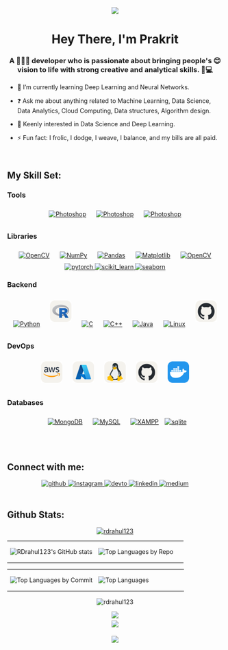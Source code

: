 <div align="center">
  <img src="https://github.blog/wp-content/uploads/2014/05/db213bb4-d22e-11e3-8549-ea607b77ad7c.png" height="230"/>
</div>  
  
# <div align="center">Hey There, I'm Prakrit</div>
### <div align="center">A 👨🏻‍💻 developer who is passionate about bringing people's 😊 vision to life with strong creative and analytical skills. 🚀💻</div>
  
- 🌱 I’m currently learning Deep Learning and Neural Networks.  

- ❓ Ask me about anything related to Machine Learning, Data Science, Data Analytics, Cloud Computing, Data structures, Algorithm design.

- 📔 Keenly interested in Data Science and Deep Learning. 

- ⚡ Fun fact: I frolic, I dodge, I weave, I balance, and my bills are all paid.
  

<br/>  


## My Skill Set: 
<table>

### Tools
<div align="center"> 
<a href="https://www.adobe.com/in/products/photoshop.html" target="_blank"><img style="margin: 10px" src="https://profilinator.rishav.dev/skills-assets/Tableau.svg" alt="Photoshop" height="50" /></a>
<a href="https://www.anaconda.com/" target="_blank"><img style="margin: 10px" src="https://github.com/tandpfun/skill-icons/blob/main/icons/Anaconda-Light.svg" alt="Photoshop" height="50" /></a> 
<a href="https://www.microsoft.com/en-us/power-platform/products/power-bi/?msockid=1a0cea3b2ca362d63730ff0c2d51632d" target="_blank"><img style="margin: 10px" src="https://github.com/microsoft/PowerBI-Icons/blob/main/PNG/Power-BI.png" alt="Photoshop" height="50" /></a> 
</div>


### Libraries
<div align="center">  
<a href="https://opencv.org/" target="_blank"><img style="margin: 10px" src="https://profilinator.rishav.dev/skills-assets/opencv-icon.svg" alt="OpenCV" height="50" /></a>
<a href="https://numpy.org/" target="_blank"><img style="margin: 10px" src="https://github.com/numpy/numpy/blob/main/branding/logo/logomark/numpylogoicon.svg" alt="NumPy" height="50" /></a>
<a href="https://pandas.pydata.org/" target="_blank"><img style="margin: 10px" src="https://pandas.pydata.org/static/img/pandas.svg" alt="Pandas" height="50" /></a>
<a href="https://matplotlib.org/" target="_blank"><img style="margin: 10px" src="https://matplotlib.org/stable/_images/sphx_glr_logos2_001_2_00x.png" alt="Matplotlib" height="50" /></a>
<a href="https://www.tensorflow.org/" target="_blank"><img style="margin: 10px" src="https://profilinator.rishav.dev/skills-assets/Tensorflow-icon.svg" alt="OpenCV" height="50" /></a>
<a href="https://pandas.pydata.org/" target="_blank" rel="noreferrer"> <imgsrc="https://raw.githubusercontent.com/devicons/devicon/2ae2a900d2f041da66e950e4d48052658d850630/icons/pandas/pandas-original.svg" alt="pandas" width="40" height="40"/> </a> <a href="https://pytorch.org/" target="_blank" rel="noreferrer"> <img src="https://www.vectorlogo.zone/logos/pytorch/pytorch-icon.svg" alt="pytorch" width="40" height="40"/> </a> <a href="https://scikit-learn.org/" target="_blank" rel="noreferrer"> <img src="https://upload.wikimedia.org/wikipedia/commons/0/05/Scikit_learn_logo_small.svg" alt="scikit_learn" width="40" height="40"/> </a> <a href="https://seaborn.pydata.org/" target="_blank" rel="noreferrer"> <img src="https://seaborn.pydata.org/_images/logo-mark-lightbg.svg" alt="seaborn" width="40" height="40"/> </a>  </p>
</div>



### Backend  
<div align="center">
<a href="https://www.python.org/" target="_blank"><img style="margin: 10px" src="https://profilinator.rishav.dev/skills-assets/python-original.svg" alt="Python" height="50" /></a>
<a href="https://www.r-project.org/" target="_blank"><img style="margin: 10px" src="https://github.com/tandpfun/skill-icons/blob/main/icons/R-Light.svg" alt="Photoshop" height="50" /></a> 
<a href="https://www.cprogramming.com/" target="_blank"><img style="margin: 10px" src="https://profilinator.rishav.dev/skills-assets/c-original.svg" alt="C" height="50" /></a>
<a href="https://www.cplusplus.com/" target="_blank"><img style="margin: 10px" src="https://profilinator.rishav.dev/skills-assets/cplusplus-original.svg" alt="C++" height="50" /></a>  
<a href="https://www.java.com/" target="_blank"><img style="margin: 10px" src="https://profilinator.rishav.dev/skills-assets/java-original-wordmark.svg" alt="Java" height="50" /></a>
<a href="https://www.linux.org/" target="_blank"><img style="margin: 10px" src="https://profilinator.rishav.dev/skills-assets/linux-original.svg" alt="Linux" height="50" /></a>    
<a href="https://github.com/" target="_blank"><img style="margin: 10px" src="https://github.com/tandpfun/skill-icons/blob/main/icons/Github-Light.svg" alt="Git" height="50" /></a>  
</div>


### DevOps  
<div align="center">  
<a href="https://aws.amazon.com/" target="_blank"><img style="margin: 10px" src="https://github.com/tandpfun/skill-icons/blob/main/icons/AWS-Light.svg" alt="AWS" height="50" /></a>
<a href="https://aws.amazon.com/" target="_blank"><img style="margin: 10px" src="https://github.com/tandpfun/skill-icons/blob/main/icons/Azure-Light.svg" alt="AWS" height="50" /></a>
<a href="https://www.linux.org/" target="_blank"><img style="margin: 10px" src="https://github.com/tandpfun/skill-icons/blob/main/icons/Linux-Light.svg" alt="Linux" height="50" /></a>  
<a href="https://github.com/" target="_blank"><img style="margin: 10px" src="https://github.com/tandpfun/skill-icons/blob/main/icons/Github-Light.svg" alt="Git" height="50" /></a>  
<a href="https://www.docker.com/" target="_blank"><img style="margin: 10px" src="https://github.com/tandpfun/skill-icons/blob/main/icons/Docker.svg" alt="Docker" height="50" /></a>  
</div>

  
### Databases  
<div align="center">  
<a href="https://www.mongodb.com/" target="_blank"><img style="margin: 10px" src="https://profilinator.rishav.dev/skills-assets/mongodb-original-wordmark.svg" alt="MongoDB" height="50" /></a>  
<a href="https://www.mysql.com/" target="_blank"><img style="margin: 10px" src="https://profilinator.rishav.dev/skills-assets/mysql-original-wordmark.svg" alt="MySQL" height="50" /></a>
<a href="https://www.apachefriends.org/" target="_blank"><img style="margin: 10px" src="https://profilinator.rishav.dev/skills-assets/xampp.png" alt="XAMPP" height="50" /></a>
<a href="https://www.sqlite.org/" target="_blank" rel="noreferrer"> <img src="https://encrypted-tbn0.gstatic.com/images?q=tbn:ANd9GcTH7_cS-r55XQcNfOZMoYPAypQFNrNJg-m2Dw&s" alt="sqlite" width="50" height="50"/> </a>
</div>
</table>  
<br/>  

## Connect with me:  
<div align="center">
<a href="https://github.com/RDrahul123" target="_blank">
<img src=https://img.shields.io/badge/github-%2324292e.svg?&style=for-the-badge&logo=github&logoColor=white alt=github style="margin-bottom: 5px;" />
</a>
<a href="https://instagram.com/prakrit_.2902" target="_blank">
<img src=https://img.shields.io/badge/instagram-%23000000.svg?&style=for-the-badge&logo=instagram&logoColor=white alt=instagram style="margin-bottom: 5px;" />
</a>  
<a href="https://dev.to/rdrahul123" target="_blank">
<img src=https://img.shields.io/badge/dev.to-%2308090A.svg?&style=for-the-badge&logo=dev.to&logoColor=white alt=devto style="margin-bottom: 5px;" />
</a>
<a href="https://linkedin.com/in/rahul-dodke" target="_blank">
<img src=https://img.shields.io/badge/linkedin-%231E77B5.svg?&style=for-the-badge&logo=linkedin&logoColor=white alt=linkedin style="margin-bottom: 5px;" />
</a>
<a href="https://medium.com/@merahul248" target="_blank">
<img src=https://img.shields.io/badge/medium-%23292929.svg?&style=for-the-badge&logo=medium&logoColor=white alt=medium style="margin-bottom: 5px;" />
</a> 
</div>  
<br/>  

## Github Stats:

<p align="center"> <a href="https://github.com/ryo-ma/github-profile-trophy"><img src="https://github-profile-trophy.vercel.app/?username=rdrahul123" alt="rdrahul123" /></a> </p>

<div align="center">
<table><tr><td valign="top" width="50%">
  
![RDrahul123's GitHub stats](https://github-readme-stats.vercel.app/api?username=RDrahul123\&rank_icon=github)
</td><td valign="top" width="50%">

![Top Languages by Repo](https://github-profile-summary-cards.vercel.app/api/cards/repos-per-language?username=RDrahul123&theme=dark)

</td></tr></table> 

<div align="center">
<table><tr><td valign="top" width="50%">
  
![Top Languages by Commit](https://github-profile-summary-cards.vercel.app/api/cards/most-commit-language?username=RDrahul123&theme=dark)
</td><td valign="top" width="50%">
  
![Top Languages](https://github-readme-stats.vercel.app/api/top-langs/?username=RDrahul123&layout=compact&theme=light&langs_count=8)

</td></tr></table> 
  
<tr><td valign="center" width="50%">

<p><img align="center" src= "https://github-profile-summary-cards.vercel.app/api/cards/profile-details?username=RDrahul123&hide_border=true&theme=dark" alt="rdrahul123" /></p>

</tr></td>

<tr><td valign="center" width="50%">

<img src="https://github-readme-streak-stats-trinibs-projects.vercel.app/?user=Rdrahul123&theme=dark&border=599200">

</tr></td>
  
<div align="left">


<div align="center">
<img src="https://komarev.com/ghpvc/?username=RDrahul123&&style=flat-square" align="center" />
</div>  
  
<br/>  

<div align="center">
            <a href="https://www.buymeacoffee.com/RDrahul123" target="_blank" style="display: inline-block;">
                <img
                    src="https://img.shields.io/badge/Donate-Buy%20Me%20A%20Coffee-orange.svg?style=flat-square&logo=buymeacoffee" 
                    align="center"
                />
            </a></div>
<br />
